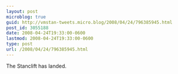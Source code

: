 ```yaml
---
layout: post
microblog: true
guid: http://vmstan-tweets.micro.blog/2008/04/24/796385945.html
post_id: 3055188
date: 2008-04-24T19:33:00-0600
lastmod: 2008-04-24T19:33:00-0600
type: post
url: /2008/04/24/796385945.html
---
```

The Stanclift has landed.
